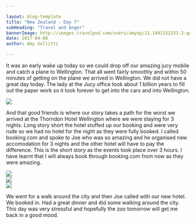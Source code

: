 ```yaml
---

layout: blog-template
title: "New Zealand - Day 7"
subHeading: "Travel and Anger"
bannerImage: http://images.travelpod.com/users/amynp/11.1491152253.2-queenstown.jpg
date: 2017-04-08
author: Amy Sellitti

---
```

It was an early wake up today so we could drop off our amazing jucy mobile and catch a plane to Wellington. That all went fairly smoothly and within 50 minutes of getting on the plane we arrived in Wellington. We did not have a great day today. The lady at the Jucy office took about 1 billion years to fill out the paper work so it took forever to get into the cars and into Wellington.

<div class="center-image"><img src="http://images.travelpod.com/users/amynp/11.1491718337.airport.jpg" /></div>

And that good friends is where our story takes a path for the worst we arrived at the Thorndon Hotel Wellington where we were staying for 3 nights. Long story short the hotel stuffed up our booking and were very rude so we had no hotel for the night as they were fully booked. I called booking.com and spoke to Joe who was so amazing and he organised new accomodation for 3 nights and the other hotel will have to pay the difference. This is the short story as the events took place over 3 hours. I have learnt that I will always book through booking.com from now as they were amazing.

<div class="center-image"><img src="http://images.travelpod.com/users/amynp/11.1491718337.roads.jpg" /></div>
<div class="center-image"><img src="http://images.travelpod.com/users/amynp/11.1491718337.wellington.jpg" /></div>
<div class="center-image"><img src="http://images.travelpod.com/users/amynp/11.1491718337.1-wellington.jpg" /></div>

We went for a walk around the city and then Joe called with our new hotel. We booked in. Had a great dinner and did some walking around the city. This day was very stressful and hopefully the zoo tomorrow will get me back in a good mood. 

